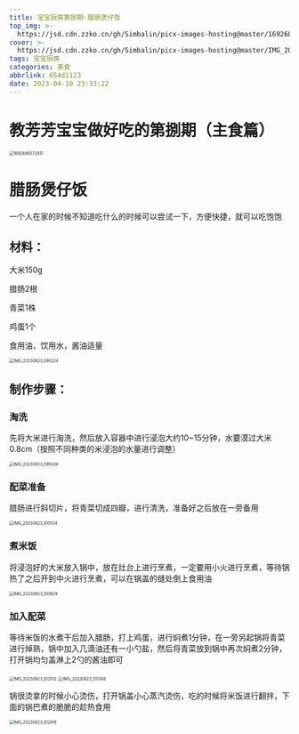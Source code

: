 ```yaml
---
title: 宝宝厨房第捌期·腊肠煲仔饭
top_img: >-
  https://jsd.cdn.zzko.cn/gh/Simbalin/picx-images-hosting@master/1692689372931.63rzr9kd8b00.jpg
cover: >-
  https://jsd.cdn.zzko.cn/gh/Simbalin/picx-images-hosting@master/IMG_20230823_102916.4tc9rqdhsoe0.jpg
tags: 宝宝厨房
categories: 美食
abbrlink: 654d1123
date: 2023-04-10 23:33:22
---
```

<meta name="referrer" content="no-referrer"/>

# 教芳芳宝宝做好吃的第捌期（主食篇）

<img src="https://jsd.cdn.zzko.cn/gh/Simbalin/picx-images-hosting@master/1692689372931.63rzr9kd8b00.jpg" alt="1692689372931" style="zoom:50%;" />

# 腊肠煲仔饭

一个人在家的时候不知道吃什么的时候可以尝试一下，方便快捷，就可以吃饱饱

## 材料：

大米150g

腊肠2根

青菜1株

鸡蛋1个

食用油，饮用水，酱油适量

<img src="https://jsd.cdn.zzko.cn/gh/Simbalin/picx-images-hosting@master/IMG_20230823_095224.4bs183lev8o0.jpg" alt="IMG_20230823_095224" style="zoom:50%;" />

## 制作步骤：

### 淘洗

先将大米进行淘洗，然后放入容器中进行浸泡大约10~15分钟，水要漠过大米0.8cm（按照不同种类的米浸泡的水量进行调整）

<img src="https://jsd.cdn.zzko.cn/gh/Simbalin/picx-images-hosting@master/IMG_20230823_095426.2w8ktiojhje0.jpg" alt="IMG_20230823_095426" style="zoom:50%;" />

### 配菜准备

腊肠进行斜切片，将青菜切成四瓣，进行清洗，准备好之后放在一旁备用

<img src="https://jsd.cdn.zzko.cn/gh/Simbalin/picx-images-hosting@master/IMG_20230823_100534.5jqg5yddmq80.jpg" alt="IMG_20230823_100534" style="zoom:50%;" />

### 煮米饭

将浸泡好的大米放入锅中，放在灶台上进行烹煮，一定要用小火进行烹煮，等待锅热了之后开到中火进行烹煮，可以在锅盖的缝处倒上食用油

<img src="https://jsd.cdn.zzko.cn/gh/Simbalin/picx-images-hosting@master/IMG_20230823_100829.2gv0hr88vds0.jpg" alt="IMG_20230823_100829" style="zoom:50%;" />

### 加入配菜

等待米饭的水煮干后加入腊肠，打上鸡蛋，进行焖煮1分钟，在一旁另起锅将青菜进行焯熟，锅中加入几滴油还有一小勺盐，然后将青菜放到锅中再次焖煮2分钟，打开锅均匀盖淋上2勺的酱油即可

<img src="https://jsd.cdn.zzko.cn/gh/Simbalin/picx-images-hosting@master/IMG_20230823_102512.3vmpai0yht40.jpg" alt="IMG_20230823_102512" style="zoom:50%;" />
<img src="https://jsd.cdn.zzko.cn/gh/Simbalin/picx-images-hosting@master/IMG_20230823_101248.4neb4m6prqg0.jpg" alt="IMG_20230823_101248" style="zoom:50%;" />

锅很烫拿的时候小心烫伤，打开锅盖小心蒸汽烫伤，吃的时候将米饭进行翻拌，下面的锅巴煮的脆脆的趁热食用

<img src="https://jsd.cdn.zzko.cn/gh/Simbalin/picx-images-hosting@master/IMG_20230823_102916.4tc9rqdhsoe0.jpg" alt="IMG_20230823_102916" style="zoom:50%;" />

